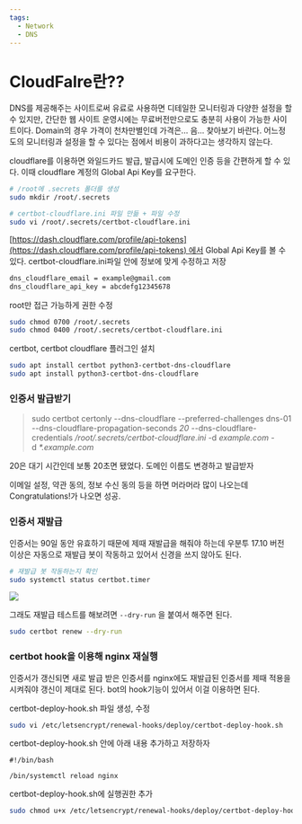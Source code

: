 ```yaml
---
tags:
  - Network
  - DNS
---
```

# CloudFalre란??
DNS를 제공해주는 사이트로써 유료로 사용하면 디테일한 모니터링과 다양한 설정을 할 수 있지만, 간단한 웹 사이트 운영시에는 무료버전만으로도 충분히 사용이 가능한 사이트이다.
Domain의 경우 가격이 천차만별인데 가격은... 음... 찾아보기 바란다. 어느정도의 모니터링과 설정을 할 수 있다는 점에서 비용이 과하다고는 생각하지 않는다.


cloudflare를 이용하면 와일드카드 발급, 발급시에 도메인 인증 등을 간편하게 할 수 있다. 이때 cloudflare 계정의 Global Api Key를 요구한다.

```bash
# /root에 .secrets 폴더를 생성
sudo mkdir /root/.secrets

# certbot-cloudflare.ini 파일 만듦 + 파일 수정
sudo vi /root/.secrets/certbot-cloudflare.ini
```

[https://dash.cloudflare.com/profile/api-tokens](https://dash.cloudflare.com/profile/api-tokens) 에서 Global Api Key를 볼 수 있다. certbot-cloudflare.ini파일 안에 정보에 맞게 수정하고 저장

```bash
dns_cloudflare_email = example@gmail.com
dns_cloudflare_api_key = abcdefg12345678
```

root만 접근 가능하게 권한 수정

```bash
sudo chmod 0700 /root/.secrets
sudo chmod 0400 /root/.secrets/certbot-cloudflare.ini
```

certbot, certbot cloudflare 플러그인 설치

```bash
sudo apt install certbot python3-certbot-dns-cloudflare
sudo apt install python3-certbot-dns-cloudflare
```

### 인증서 발급받기

> sudo certbot certonly --dns-cloudflare --preferred-challenges dns-01 --dns-cloudflare-propagation-seconds *20* --dns-cloudflare-credentials */root/.secrets/certbot-cloudflare.ini* -d *example.com* -d *\*.example.com*

20은 대기 시간인데 보통 20초면 됐었다. 도메인 이름도 변경하고 발급받자

이메일 설정, 약관 동의, 정보 수신 동의 등을 하면 머라머라 많이 나오는데 Congratulations!가 나오면 성공.

### 인증서 재발급

인증서는 90일 동안 유효하기 때문에 제때 재발급을 해줘야 하는데 우분투 17.10 버전 이상은 자동으로 재발급 봇이 작동하고 있어서 신경을 쓰지 않아도 된다.

```bash
# 재발급 봇 작동하는지 확인
sudo systemctl status certbot.timer
```

![](https://prod-files-secure.s3.us-west-2.amazonaws.com/bc54e308-b555-4004-9ba3-ac0d3c344f76/1dae5d68-e93e-4b0a-b4cc-d2058a4d6188/Untitled.png?X-Amz-Algorithm=AWS4-HMAC-SHA256&X-Amz-Content-Sha256=UNSIGNED-PAYLOAD&X-Amz-Credential=AKIAT73L2G45HZZMZUHI%2F20240417%2Fus-west-2%2Fs3%2Faws4_request&X-Amz-Date=20240417T140906Z&X-Amz-Expires=3600&X-Amz-Signature=4caebe128459b89446dd6e7543c90afac994bf1a4b309197e90ab4e771ad2481&X-Amz-SignedHeaders=host&x-id=GetObject)

그래도 재발급 테스트를 해보려면 `--dry-run` 을 붙여서 해주면 된다.

```bash
sudo certbot renew --dry-run
```

### certbot hook을 이용해 nginx 재실행

인증서가 갱신되면 새로 발급 받은 인증서를 nginx에도 재발급된 인증서를 제때 적용을 시켜줘야 갱신이 제대로 된다. bot의 hook기능이 있어서 이걸 이용하면 된다.

certbot-deploy-hook.sh 파일 생성, 수정


```bash
sudo vi /etc/letsencrypt/renewal-hooks/deploy/certbot-deploy-hook.sh
```

certbot-deploy-hook.sh 안에 아래 내용 추가하고 저장하자


```bah
#!/bin/bash

/bin/systemctl reload nginx
```

certbot-deploy-hook.sh에 실행권한 추가

```bash
sudo chmod u+x /etc/letsencrypt/renewal-hooks/deploy/certbot-deploy-hook.sh
```